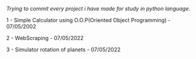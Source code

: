 <i>Trying to commit every project i have made for study in python language.</i>


1 - Simple Calculator using O.O.P(Oriented Object Programming) - 07/05/2002

2 - WebScraping - 07/05/2022

3 - Simulator rotation of planets - 07/05/2022

